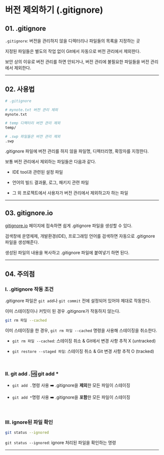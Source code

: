 # 버전 제외하기 (.gitignore)

## 01. .gitignore

`.gitignore`: 버전을 관리하지 않을 디렉터리나 파일들의 목록을 지정하는 곳<br>

지정된 파일들은 별도의 작업 없이 Git에서 자동으로 버전 관리에서 제외한다.<br>

보안 상의 이유로 버전 관리를 하면 안되거나, 버전 관리에 불필요한 파일들을 버전 관리에서 제외한다.<br>

---

## 02. 사용법

```bash
# .gitignore

# mynote.txt 버전 관리 제외
mynote.txt

# temp 디렉터리 버전 관리 제외
temp/

# .swp 파일들은 버전 관리 제외
.swp
```

.gitignore 파일에 버전 관리를 하지 않을 파일명, 디렉터리명, 확장자를 지정한다.<br>

보통 버전 관리에서 제외하는 파일들은 다음과 같다.<br>

- IDE tool과 관련된 설정 파일<br>

- 언어의 빌드 결과물, 로그, 패키지 관련 파일<br>

- 그 외 프로젝트에서 사용자가 버전 관리에서 제외하고자 하는 파일<br>

---

## 03. gitignore.io

[gitignore.io](https://www.toptal.com/developers/gitignore) 페이지에 접속하면 쉽게 .gitignore 파일을 생성할 수 있다.<br>

검색창에 운영체제, 개발환경(IDE), 프로그래밍 언어를 검색하면 자동으로 .gitignore 파일을 생성해준다.<br>

생성된 파일의 내용을 복사하고 .gitignore 파일에 붙여넣기 하면 된다.<br>

---

## 04. 주의점

### I. .gitignore 작동 조건

.gitignore 파일은 `git add`나 `git commit` 전에 설정되어 있어야 제대로 작동한다.<br>

이미 스테이징이나 커밋이 된 경우 .gitignore가 작동하지 않는다.<br>

```bash
git rm 파일 --cached
```

이미 스테이징을 한 경우, `git rm 파일 --cached` 명령을 사용해 스테이징을 취소한다.<br>

- `git rm 파일 --cached`: 스테이징 취소 & Git에서 변경 사항 추적 X (untracked)<br>

- `git restore --staged 파일`: 스테이징 취소 & Git 변경 사항 추적 O (tracked)<br>

<br>

### II. git add . :vs: git add *

- `git add .`명령 사용 :arrow_right: .gitignore을 **제외**한 모든 파일이 스테이징<br>

- `git add *`명령 사용 :arrow_right: .gitignore을 **포함**한 모든 파일이 스테이징<br>

<br>

### III. ignore된 파일 확인

```bash
git status --ignored
```

`git status --ignored`: ignore 처리된 파일을 확인하는 명령<br>

---